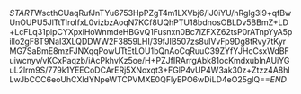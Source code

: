 $START$WscthCUaqRufJnTYu6753HpPZgT4m1LXVbj6/iJ0iYU/hRglg3l9+qfBwUnOUPU5JlTtTIrolfxL0vizbzAoqN7KCf8UQhPTU18bdnosOBLDv5BBmZ+LD+LcFLq31pipCYXpxiHoWnmdeHBGvQ1Fusnxn0Bc7iZFXZ62tsP0rATnpYyA5pillo2gF8T9NaI3XLQDDWW2F3859LHI/39fJIB507zs8uIVvFp9Dg8tRvy7tKyrMG7SaBmE8mzFJNXqqPowUTtEtLOU1bQnAoCqRuuC39ZYfYJHcCsxWdBFuiwcnyv/vKCxPaqzb/iAcPkhvKz5oe/H+PZJfIRArrgAbk81ocKmdxublnAUiYGuL2lrm9S/779k1YEECoDCArERj5XNoxqt3+FGlP4vUP4W3ak30z+Ztzz4A8hlLwJbCCC6eoUhCXldYNpeWTCPVMXE0QFlyEPO6wDiLD4eO25glQ==$END$
